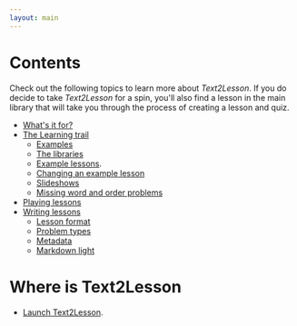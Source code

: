 ```yaml
---
layout: main
---
```


# Contents

Check out the following topics to learn more about _Text2Lesson_. If you do decide
to take _Text2Lesson_ for a spin, you'll also find a lesson in the main library
that will take you through the process of creating a lesson and quiz.

- [What's it for?](whats-it-for.md)
- [The Learning trail](learning-trail/learning-trail.md)
  - [Examples](learning-trail/examples.md)
  - [The libraries](learning-trail/the-libraries.md)
  - [Example lessons](learning-trail/examples.md).
  - [Changing an example lesson](learning-trail/changing-an-example-lesson.md)
  - [Slideshows](learning-trail/slideshows.md)
  - [Missing word and order problems](learning-trail/missing-word-and-order.md)
- [Playing lessons](playing-lessons.md)
- [Writing lessons](writing-lessons.md)
  - [Lesson format](lesson-format.md)
  - [Problem types](problem-types.md)
  - [Metadata](metadata.md)
  - [Markdown light](markdown-light.md)

# Where is Text2Lesson

- [Launch Text2Lesson](https://henspace.github.io/text2lesson/index.html).
